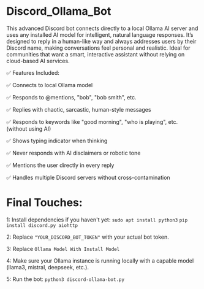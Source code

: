# Discord_Ollama_Bot
This advanced Discord bot connects directly to a local Ollama AI server and uses any installed AI model for intelligent, natural language responses. It’s designed to reply in a human-like way and always addresses users by their Discord name, making conversations feel personal and realistic. Ideal for communities that want a smart, interactive assistant without relying on cloud-based AI services.

✅ Features Included:

✅ Connects to local Ollama model

✅ Responds to @mentions, "bob", "bob smith", etc.

✅ Replies with chaotic, sarcastic, human-style messages

✅ Responds to keywords like "good morning", "who is playing", etc. (without using AI)

✅ Shows typing indicator when thinking

✅ Never responds with AI disclaimers or robotic tone

✅ Mentions the user directly in every reply

✅ Handles multiple Discord servers without cross-contamination

# Final Touches:
1: Install dependencies if you haven't yet:
`sudo apt install python3`
`pip install discord.py aiohttp`


2: Replace `"YOUR_DISCORD_BOT_TOKEN"` with your actual bot token.

3: Replace `Ollama Model With Install Model`

4: Make sure your Ollama instance is running locally with a capable model (llama3, mistral, deepseek, etc.).

5: Run the bot:
`python3 discord-ollama-bot.py`
